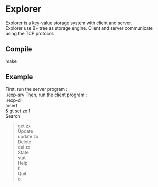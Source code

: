 # Explorer
Explorer is a key-value storage system with client and server.   
Explorer use B+ tree as storage engine. Client and server communicate using the TCP protocol.
## Compile
make

## Example  
First, run the server program :  
./exp-srv
Then, run the client program :   
./exp-cli   
Insert   
& gt set zx 1  
Search  
> get zx  
Update  
> update zx  
Delete  
> del zx  
State  
> stat  
Help  
> h  
Quit  
> q
